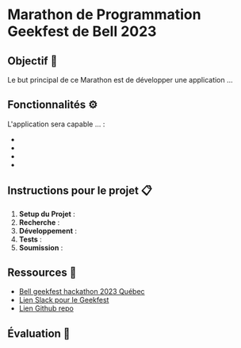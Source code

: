 # Marathon de Programmation Geekfest de Bell 2023

## Objectif 🎯

Le but principal de ce Marathon est de développer une application ...


## Fonctionnalités ⚙️

L'application sera capable ... :

- 
- 
- 
- 

## Instructions pour le projet 📋

1. **Setup du Projet** : 
2. **Recherche** : 
3. **Développement** : 
4. **Tests** : 
5. **Soumission** : 

## Ressources 📘

- [Bell geekfest hackathon 2023 Québec](https://challenges.hackworks.com/fr/event/bell-geekfest-hackathon-2023-quebec)
- [Lien Slack pour le Geekfest](https://app.slack.com/client/T060Y2WAQD7/C060KDK3LF4)
- [Lien Github repo](https://github.com/hatmath/geekfest2023bell)

## Évaluation 📝



